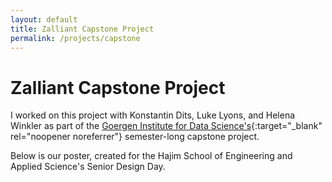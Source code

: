 ```yaml
---
layout: default
title: Zalliant Capstone Project
permalink: /projects/capstone
---
```

# Zalliant Capstone Project

I worked on this project with Konstantin Dits, Luke Lyons, and Helena Winkler as part of the [Goergen Institute for Data Science's](http://www.sas.rochester.edu/dsc/undergraduate/capstone.html){:target="_blank" rel="noopener noreferrer"} semester-long capstone project.

Below is our poster, created for the Hajim School of Engineering and Applied Science's Senior Design Day.


<object data="./Final_Poster_Zalliant/Final_Poster_Zalliant.pdf" width="1000" height="800" type='application/pdf'></object>